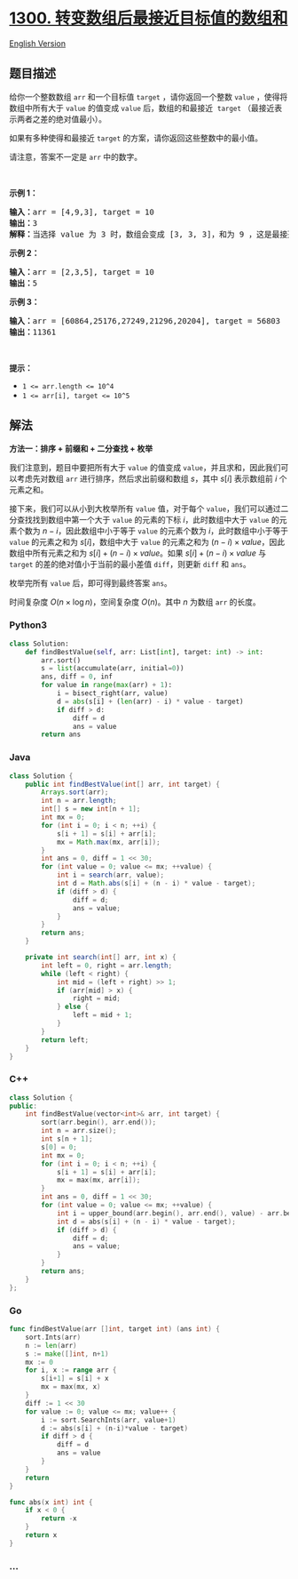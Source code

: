 # [1300. 转变数组后最接近目标值的数组和](https://leetcode.cn/problems/sum-of-mutated-array-closest-to-target)

[English Version](/solution/1300-1399/1300.Sum%20of%20Mutated%20Array%20Closest%20to%20Target/README_EN.md)

## 题目描述

<!-- 这里写题目描述 -->

<p>给你一个整数数组&nbsp;<code>arr</code> 和一个目标值&nbsp;<code>target</code> ，请你返回一个整数&nbsp;<code>value</code>&nbsp;，使得将数组中所有大于&nbsp;<code>value</code> 的值变成&nbsp;<code>value</code> 后，数组的和最接近&nbsp; <code>target</code>&nbsp;（最接近表示两者之差的绝对值最小）。</p>

<p>如果有多种使得和最接近&nbsp;<code>target</code>&nbsp;的方案，请你返回这些整数中的最小值。</p>

<p>请注意，答案不一定是&nbsp;<code>arr</code> 中的数字。</p>

<p>&nbsp;</p>

<p><strong>示例 1：</strong></p>

<pre><strong>输入：</strong>arr = [4,9,3], target = 10
<strong>输出：</strong>3
<strong>解释：</strong>当选择 value 为 3 时，数组会变成 [3, 3, 3]，和为 9 ，这是最接近 target 的方案。
</pre>

<p><strong>示例 2：</strong></p>

<pre><strong>输入：</strong>arr = [2,3,5], target = 10
<strong>输出：</strong>5
</pre>

<p><strong>示例 3：</strong></p>

<pre><strong>输入：</strong>arr = [60864,25176,27249,21296,20204], target = 56803
<strong>输出：</strong>11361
</pre>

<p>&nbsp;</p>

<p><strong>提示：</strong></p>

<ul>
	<li><code>1 &lt;= arr.length &lt;= 10^4</code></li>
	<li><code>1 &lt;= arr[i], target &lt;= 10^5</code></li>
</ul>

## 解法

<!-- 这里可写通用的实现逻辑 -->

**方法一：排序 + 前缀和 + 二分查找 + 枚举**

我们注意到，题目中要把所有大于 `value` 的值变成 `value`，并且求和，因此我们可以考虑先对数组 `arr` 进行排序，然后求出前缀和数组 $s$，其中 $s[i]$ 表示数组前 $i$ 个元素之和。

接下来，我们可以从小到大枚举所有 `value` 值，对于每个 `value`，我们可以通过二分查找找到数组中第一个大于 `value` 的元素的下标 $i$，此时数组中大于 `value` 的元素个数为 $n - i$，因此数组中小于等于 `value` 的元素个数为 $i$，此时数组中小于等于 `value` 的元素之和为 $s[i]$，数组中大于 `value` 的元素之和为 $(n - i) \times value$，因此数组中所有元素之和为 $s[i] + (n - i) \times value$。如果 $s[i] + (n - i) \times value$ 与 `target` 的差的绝对值小于当前的最小差值 `diff`，则更新 `diff` 和 `ans`。

枚举完所有 `value` 后，即可得到最终答案 `ans`。

时间复杂度 $O(n \times \log n)$，空间复杂度 $O(n)$。其中 $n$ 为数组 `arr` 的长度。

<!-- tabs:start -->

### **Python3**

<!-- 这里可写当前语言的特殊实现逻辑 -->

```python
class Solution:
    def findBestValue(self, arr: List[int], target: int) -> int:
        arr.sort()
        s = list(accumulate(arr, initial=0))
        ans, diff = 0, inf
        for value in range(max(arr) + 1):
            i = bisect_right(arr, value)
            d = abs(s[i] + (len(arr) - i) * value - target)
            if diff > d:
                diff = d
                ans = value
        return ans
```

### **Java**

<!-- 这里可写当前语言的特殊实现逻辑 -->

```java
class Solution {
    public int findBestValue(int[] arr, int target) {
        Arrays.sort(arr);
        int n = arr.length;
        int[] s = new int[n + 1];
        int mx = 0;
        for (int i = 0; i < n; ++i) {
            s[i + 1] = s[i] + arr[i];
            mx = Math.max(mx, arr[i]);
        }
        int ans = 0, diff = 1 << 30;
        for (int value = 0; value <= mx; ++value) {
            int i = search(arr, value);
            int d = Math.abs(s[i] + (n - i) * value - target);
            if (diff > d) {
                diff = d;
                ans = value;
            }
        }
        return ans;
    }

    private int search(int[] arr, int x) {
        int left = 0, right = arr.length;
        while (left < right) {
            int mid = (left + right) >> 1;
            if (arr[mid] > x) {
                right = mid;
            } else {
                left = mid + 1;
            }
        }
        return left;
    }
}
```

### **C++**

```cpp
class Solution {
public:
    int findBestValue(vector<int>& arr, int target) {
        sort(arr.begin(), arr.end());
        int n = arr.size();
        int s[n + 1];
        s[0] = 0;
        int mx = 0;
        for (int i = 0; i < n; ++i) {
            s[i + 1] = s[i] + arr[i];
            mx = max(mx, arr[i]);
        }
        int ans = 0, diff = 1 << 30;
        for (int value = 0; value <= mx; ++value) {
            int i = upper_bound(arr.begin(), arr.end(), value) - arr.begin();
            int d = abs(s[i] + (n - i) * value - target);
            if (diff > d) {
                diff = d;
                ans = value;
            }
        }
        return ans;
    }
};
```

### **Go**

```go
func findBestValue(arr []int, target int) (ans int) {
	sort.Ints(arr)
	n := len(arr)
	s := make([]int, n+1)
	mx := 0
	for i, x := range arr {
		s[i+1] = s[i] + x
		mx = max(mx, x)
	}
	diff := 1 << 30
	for value := 0; value <= mx; value++ {
		i := sort.SearchInts(arr, value+1)
		d := abs(s[i] + (n-i)*value - target)
		if diff > d {
			diff = d
			ans = value
		}
	}
	return
}

func abs(x int) int {
	if x < 0 {
		return -x
	}
	return x
}
```

### **...**

```

```

<!-- tabs:end -->

